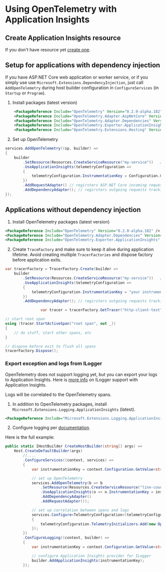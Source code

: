 ﻿# Using OpenTelemetry with Application Insights

## Create Application Insights resource
If you don't have resource yet [create one](https://docs.microsoft.com/en-us/azure/azure-monitor/app/create-new-resource). 

## Setup for applications with dependency injection 

If you have ASP.NET Core web application or worker service, or if you simply use use `Microsoft.Extensions.DependencyInjection`,
just call `AddOpenTelemetry` during host builder configuration in `ConfigureServices` (in `Startup` or `Program`).

1. Install packages (latest version)
``` xml
    <PackageReference Include="OpenTelemetry" Version="0.2.0-alpha.182" />
    <PackageReference Include="OpenTelemetry.Adapter.AspNetCore" Version="0.2.0-alpha.182" />
    <PackageReference Include="OpenTelemetry.Adapter.Dependencies" Version="0.2.0-alpha.182" />
    <PackageReference Include="OpenTelemetry.Exporter.ApplicationInsights" Version="0.2.0-alpha.182" />
    <PackageReference Include="OpenTelemetry.Extensions.Hosting" Version="0.2.0-alpha.182" />
```

2. Set up OpenTelemetry
```csharp
services.AddOpenTelemetry((sp, builder) =>
{
    builder
        .SetResource(Resources.CreateServiceResource("my-service"))   // set any service name as you would like to appear on the Application Map
        .UseApplicationInsights(telemetryConfiguration =>
        {
            telemetryConfiguration.InstrumentationKey = Configuration.GetValue<string>("ApplicationInsights:InstrumentationKey");
        })
        .AddRequestAdapter() // regirsters ASP.NET Core incoming requests tracking 
        .AddDependencyAdapter(); // regirsters outgoing requests tracking
});
```

## Applications without dependency injection

1. Install OpenTelemetry packages (latest version)

``` xml
<PackageReference Include="OpenTelemetry" Version="0.2.0-alpha.182" />
<PackageReference Include="OpenTelemetry.Adapter.Dependencies" Version="0.2.0-alpha.182" />
<PackageReference Include="OpenTelemetry.Exporter.ApplicationInsights" Version="0.2.0-alpha.182" />
```

2. Create `TraceFactory` and make sure to keep it alive during application lifetime.
Avoid creating multiple `TracerFactories` and dispose factory before application exits.

```csharp
var tracerFactory = TracerFactory.Create(builder => 
    builder
        .SetResource(Resources.CreateServiceResource("my-service"))   // set any service name as you would like to appear on the Application Map
        .UseApplicationInsights(telemetryConfiguration =>
        {
            telemetryConfiguration.InstrumentationKey = "your instrumentation key";
        })
        .AddDependencyAdapter(); // regirsters outgoing requests tracking

                var tracer = tracerFactory.GetTracer("http-client-test");

// start root span
using (tracer.StartActiveSpan("root span", out _))
{
    // do stuff, start other spans, etc 
}

// dispose before exit to flush all spans
tracerFactory.Dispose();
```

### Export exception and logs from ILogger

OpenTelemetry does not support logging yet, but you can export your logs to Application Insights.
Here is [more info](https://docs.microsoft.com/en-us/azure/azure-monitor/app/ilogger) on ILogger support with Application Insights.

Logs will be correlated to the OpenTelemetry spans.

1. In addition to OpenTelemetry packages, install  `Microsoft.Extensions.Logging.ApplicationInsights` (latest).
```xml
<PackageReference Include="Microsoft.Extensions.Logging.ApplicationInsights" Version="2.12.1" />
```

2. Configure logging per [documentation](https://docs.microsoft.com/en-us/azure/azure-monitor/app/ilogger).

Here is the full example:

```csharp
public static IHostBuilder CreateHostBuilder(string[] args) =>
    Host.CreateDefaultBuilder(args)
        //....
        .ConfigureServices((context, services) =>
        {
            var instrumentationKey = context.Configuration.GetValue<string>("ApplicationInsights:InstrumentationKey");

            // set up OpenTelemetry
            services.AddOpenTelemetry(b => b
                .SetResource(Resources.CreateServiceResource("line-counter")) // use unique name 
                .UseApplicationInsights(o => o.InstrumentationKey = instrumentationKey)
                .AddDependencyAdapter()
                .AddRequestAdapter());

            // set up correlation between spans and logs
            services.Configure<TelemetryConfiguration>(telemetryConfiguration =>
            {
                telemetryConfiguration.TelemetryInitializers.Add(new OperationCorrelationTelemetryInitializer());
            });
        })
        .ConfigureLogging((context, builder) =>
        {
            var instrumentationKey = context.Configuration.GetValue<string>("ApplicationInsights:InstrumentationKey");

            // configure Application Insights provider for ILogger
            builder.AddApplicationInsights(instrumentationKey);
        });
```

